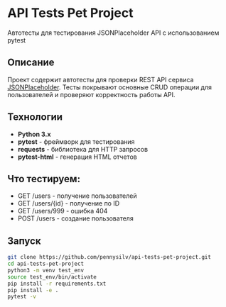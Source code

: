 # API Tests Pet Project

Автотесты для тестирования JSONPlaceholder API с использованием pytest

## Описание
Проект содержит автотесты для проверки REST API сервиса [JSONPlaceholder](https://jsonplaceholder.typicode.com).
Тесты покрывают основные CRUD операции для пользователей и проверяют корректность работы API.

## Технологии
- **Python 3.x**
- **pytest** - фреймворк для тестирования
- **requests** - библиотека для HTTP запросов
- **pytest-html** - генерация HTML отчетов

## Что тестируем: 
- GET /users - получение пользователей
- GET /users/{id} - получение по ID  
- GET /users/999 - ошибка 404
- POST /users - создание пользователя

## Запуск
```bash
git clone https://github.com/pennysilv/api-tests-pet-project.git
cd api-tests-pet-project
python3 -m venv test_env
source test_env/bin/activate
pip install -r requirements.txt
pip install -e .
pytest -v
